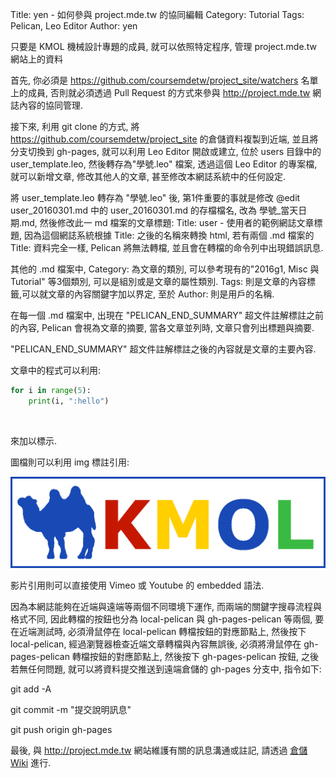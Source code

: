 Title: yen - 如何參與 project.mde.tw 的協同編輯
Category: Tutorial
Tags: Pelican, Leo Editor
Author: yen

只要是 KMOL 機械設計專題的成員, 就可以依照特定程序, 管理 project.mde.tw 網站上的資料

<!-- PELICAN_END_SUMMARY -->

首先, 你必須是 <https://github.com/coursemdetw/project_site/watchers> 名單上的成員, 否則就必須透過 Pull Request 的方式來參與 <http://project.mde.tw> 網誌內容的協同管理.

接下來, 利用 git clone 的方式, 將 <https://github.com/coursemdetw/project_site> 的倉儲資料複製到近端, 並且將分支切換到 gh-pages, 就可以利用 Leo Editor 開啟或建立, 位於 users 目錄中的 user_template.leo, 然後轉存為"學號.leo" 檔案, 透過這個 Leo Editor 的專案檔, 就可以新增文章, 修改其他人的文章, 甚至修改本網誌系統中的任何設定.

將 user_template.leo 轉存為 "學號.leo" 後, 第1件重要的事就是修改 @edit user_20160301.md 中的 user_20160301.md 的存檔檔名, 改為 學號_當天日期.md, 然後修改此一 md 檔案的文章標題: Title: user - 使用者的範例網誌文章標題, 因為這個網誌系統根據 Title: 之後的名稱來轉換 html, 若有兩個 .md 檔案的 Title: 資料完全一樣, Pelican 將無法轉檔, 並且會在轉檔的命令列中出現錯誤訊息.

其他的 .md 檔案中, Category: 為文章的類別, 可以參考現有的"2016g1, Misc 與 Tutorial" 等3個類別, 可以是組別或是文章的屬性類別.
Tags: 則是文章的內容標籤,可以就文章的內容關鍵字加以界定, 至於 Author: 則是用戶的名稱.

在每一個 .md 檔案中, 出現在 "PELICAN_END_SUMMARY" 超文件註解標註之前的內容, Pelican 會視為文章的摘要, 當各文章並列時, 文章只會列出標題與摘要.

"PELICAN_END_SUMMARY" 超文件註解標註之後的內容就是文章的主要內容.

文章中的程式可以利用:

~~~python
for i in range(5):
    print(i, ":hello")
~~~
<br />

來加以標示.

圖檔則可以利用 img 標註引用:

<img src="https://raw.githubusercontent.com/chiamingyen/kmolab/gh-pages/logo/kmol_1172x340_color_3yrs.png" width="600" />

影片引用則可以直接使用 Vimeo 或 Youtube 的 embedded 語法.

因為本網誌能夠在近端與遠端等兩個不同環境下運作, 而兩端的關鍵字搜尋流程與格式不同, 因此轉檔的按鈕也分為 local-pelican 與 gh-pages-pelican 等兩個, 要在近端測試時, 必須滑鼠停在 local-pelican 轉檔按鈕的對應節點上, 然後按下 local-pelican, 經過瀏覽器檢查近端文章轉檔與內容無誤後, 必須將滑鼠停在 gh-pages-pelican 轉檔按鈕的對應節點上, 然後按下 gh-pages-pelican 按鈕, 之後若無任何問題, 就可以將資料提交推送到遠端倉儲的 gh-pages 分支中, 指令如下:

git add -A

git commit -m "提交說明訊息"

git push origin gh-pages

最後, 與 <http://project.mde.tw> 網站維護有關的訊息溝通或註記, 請透過 <a href="https://github.com/coursemdetw/project_site/wiki/%E6%A9%9F%E6%A2%B0%E8%A8%AD%E8%A8%88%E5%B0%88%E9%A1%8C%E5%8D%94%E5%90%8C%E7%B6%B2%E7%AB%99%E8%A8%98%E4%BA%8B">倉儲 Wiki</a> 進行.